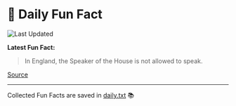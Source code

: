 # 🌟 Daily Fun Fact

![Last Updated](https://img.shields.io/badge/Last_Updated-2025_09_03-blue?style=flat-square)

**Latest Fun Fact:**

> In England, the Speaker of the House is not allowed to speak.

[Source](http://www.djtech.net/humor/useless_facts.htm)

---

Collected Fun Facts are saved in [daily.txt](daily.txt) 📚

